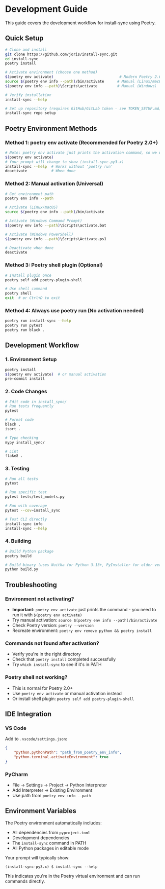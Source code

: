 # Development Guide

This guide covers the development workflow for install-sync using Poetry.

## Quick Setup

```bash
# Clone and install
git clone https://github.com/joris/install-sync.git
cd install-sync
poetry install

# Activate environment (choose one method)
$(poetry env activate)                              # Modern Poetry 2.0+
source $(poetry env info --path)/bin/activate      # Manual (Linux/macOS)
$(poetry env info --path)\Scripts\activate         # Manual (Windows)

# Verify installation
install-sync --help

# Set up repository (requires GitHub/GitLab token - see TOKEN_SETUP.md)
install-sync repo setup
```

## Poetry Environment Methods

### Method 1: poetry env activate (Recommended for Poetry 2.0+)
```bash
# Note: poetry env activate just prints the activation command, so we use $() to execute it
$(poetry env activate)
# Your prompt will change to show (install-sync-py3.x)
install-sync --help  # Works without 'poetry run'
deactivate           # When done
```

### Method 2: Manual activation (Universal)
```bash
# Get environment path
poetry env info --path

# Activate (Linux/macOS)
source $(poetry env info --path)/bin/activate

# Activate (Windows Command Prompt)
$(poetry env info --path)\Scripts\activate.bat

# Activate (Windows PowerShell)
$(poetry env info --path)\Scripts\Activate.ps1

# Deactivate when done
deactivate
```

### Method 3: Poetry shell plugin (Optional)
```bash
# Install plugin once
poetry self add poetry-plugin-shell

# Use shell command
poetry shell
exit  # or Ctrl+D to exit
```

### Method 4: Always use poetry run (No activation needed)
```bash
poetry run install-sync --help
poetry run pytest
poetry run black .
```

## Development Workflow

### 1. Environment Setup
```bash
poetry install
$(poetry env activate)  # or manual activation
pre-commit install
```

### 2. Code Changes
```bash
# Edit code in install_sync/
# Run tests frequently
pytest

# Format code
black .
isort .

# Type checking
mypy install_sync/

# Lint
flake8 .
```

### 3. Testing
```bash
# Run all tests
pytest

# Run specific test
pytest tests/test_models.py

# Run with coverage
pytest --cov=install_sync

# Test CLI directly
install-sync info
install-sync --help
```

### 4. Building
```bash
# Build Python package
poetry build

# Build binary (uses Nuitka for Python 3.13+, PyInstaller for older versions)
python build.py
```

## Troubleshooting

### Environment not activating?
- **Important**: `poetry env activate` just prints the command - you need to run it with `$(poetry env activate)`
- Try manual activation: `source $(poetry env info --path)/bin/activate`
- Check Poetry version: `poetry --version`
- Recreate environment: `poetry env remove python && poetry install`

### Commands not found after activation?
- Verify you're in the right directory
- Check that `poetry install` completed successfully
- Try `which install-sync` to see if it's in PATH

### Poetry shell not working?
- This is normal for Poetry 2.0+
- Use `poetry env activate` or manual activation instead
- Or install shell plugin: `poetry self add poetry-plugin-shell`

## IDE Integration

### VS Code
Add to `.vscode/settings.json`:
```json
{
    "python.pythonPath": "path_from_poetry_env_info",
    "python.terminal.activateEnvironment": true
}
```

### PyCharm
- File → Settings → Project → Python Interpreter
- Add Interpreter → Existing Environment
- Use path from `poetry env info --path`

## Environment Variables

The Poetry environment automatically includes:
- All dependencies from `pyproject.toml`
- Development dependencies
- The `install-sync` command in PATH
- All Python packages in editable mode

Your prompt will typically show:
```
(install-sync-py3.x) $ install-sync --help
```

This indicates you're in the Poetry virtual environment and can run commands directly.
